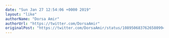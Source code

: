 ```yaml
---
date: "Sun Jan 27 12:54:06 +0000 2019"
layout: "like"
authorName: "Dorsa Amir"
authorUrl: "https://twitter.com/DorsaAmir"
originalPost: "https://twitter.com/DorsaAmir/status/1089506837626580994"
---
```

